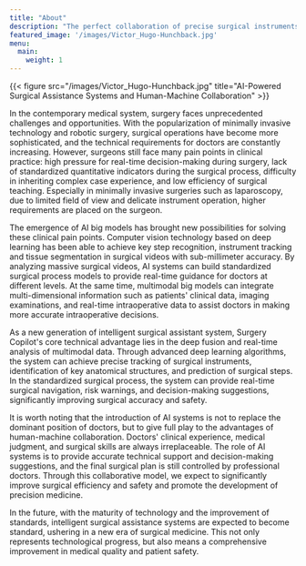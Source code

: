 ```yaml
---
title: "About"
description: "The perfect collaboration of precise surgical instruments and intelligent systems, and the deep integration of real-time multimodal data analysis and clinical experience, allow every surgical decision to be based on unprecedented precise insights. Surgery Copilot, as a new generation of intelligent surgical assistant, is the realiser of this vision. ————Xiaoqi"
featured_image: '/images/Victor_Hugo-Hunchback.jpg'
menu:
  main:
    weight: 1
---
```

{{< figure src="/images/Victor_Hugo-Hunchback.jpg" title="AI-Powered Surgical Assistance Systems and Human-Machine Collaboration" >}}

In the contemporary medical system, surgery faces unprecedented challenges and opportunities. With the popularization of minimally invasive technology and robotic surgery, surgical operations have become more sophisticated, and the technical requirements for doctors are constantly increasing. However, surgeons still face many pain points in clinical practice: high pressure for real-time decision-making during surgery, lack of standardized quantitative indicators during the surgical process, difficulty in inheriting complex case experience, and low efficiency of surgical teaching. Especially in minimally invasive surgeries such as laparoscopy, due to limited field of view and delicate instrument operation, higher requirements are placed on the surgeon.

The emergence of AI big models has brought new possibilities for solving these clinical pain points. Computer vision technology based on deep learning has been able to achieve key step recognition, instrument tracking and tissue segmentation in surgical videos with sub-millimeter accuracy. By analyzing massive surgical videos, AI systems can build standardized surgical process models to provide real-time guidance for doctors at different levels. At the same time, multimodal big models can integrate multi-dimensional information such as patients' clinical data, imaging examinations, and real-time intraoperative data to assist doctors in making more accurate intraoperative decisions.

As a new generation of intelligent surgical assistant system, Surgery Copilot's core technical advantage lies in the deep fusion and real-time analysis of multimodal data. Through advanced deep learning algorithms, the system can achieve precise tracking of surgical instruments, identification of key anatomical structures, and prediction of surgical steps. In the standardized surgical process, the system can provide real-time surgical navigation, risk warnings, and decision-making suggestions, significantly improving surgical accuracy and safety.

It is worth noting that the introduction of AI systems is not to replace the dominant position of doctors, but to give full play to the advantages of human-machine collaboration. Doctors' clinical experience, medical judgment, and surgical skills are always irreplaceable. The role of AI systems is to provide accurate technical support and decision-making suggestions, and the final surgical plan is still controlled by professional doctors. Through this collaborative model, we expect to significantly improve surgical efficiency and safety and promote the development of precision medicine.

In the future, with the maturity of technology and the improvement of standards, intelligent surgical assistance systems are expected to become standard, ushering in a new era of surgical medicine. This not only represents technological progress, but also means a comprehensive improvement in medical quality and patient safety.
